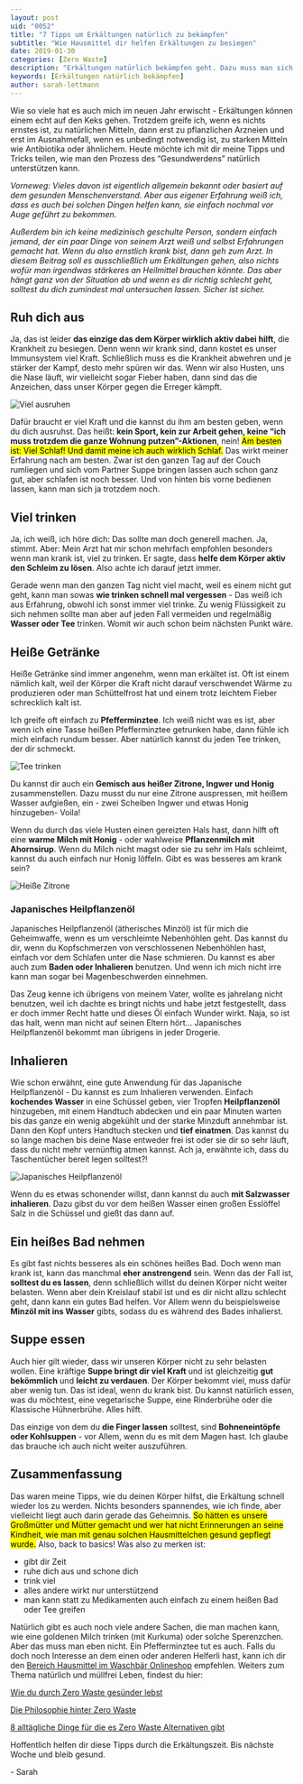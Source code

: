 ```yaml
---
layout: post
uid: "0052"
title: "7 Tipps um Erkältungen natürlich zu bekämpfen"
subtitle: "Wie Hausmittel dir helfen Erkältungen zu besiegen"
date: 2019-01-30
categories: [Zero Waste]
description: "Erkältungen natürlich bekämpfen geht. Dazu muss man sich einfach wieder auf die Basics besinnen - Medikamente sind meistens nicht nötig."
keywords: [Erkältungen natürlich bekämpfen]
author: sarah-lettmann
---
```

Wie so viele hat es auch mich im neuen Jahr erwischt - Erkältungen können einem echt auf den Keks gehen. Trotzdem greife ich, wenn es nichts ernstes ist, zu natürlichen Mitteln, dann erst zu pflanzlichen Arzneien und erst im Ausnahmefall, wenn es unbedingt notwendig ist, zu starken Mitteln wie Antibiotika oder ähnlichem. Heute möchte ich mit dir meine Tipps und Tricks teilen, wie man den Prozess des “Gesundwerdens” natürlich unterstützen kann.

_Vorneweg: Vieles davon ist eigentlich allgemein bekannt oder basiert auf dem gesunden Menschenverstand. Aber aus eigener Erfahrung weiß ich, dass es auch bei solchen Dingen helfen kann, sie einfach nochmal vor Auge geführt zu bekommen._

_Außerdem bin ich keine medizinisch geschulte Person, sondern einfach jemand, der ein paar Dinge von seinem Arzt weiß und selbst Erfahrungen gemacht hat. Wenn du also ernstlich krank bist, dann geh zum Arzt. In diesem Beitrag soll es ausschließlich um Erkältungen gehen, also nichts wofür man irgendwas stärkeres an Heilmittel brauchen könnte. Das aber hängt ganz von der Situation ab und wenn es dir richtig schlecht geht, solltest du dich zumindest mal untersuchen lassen. Sicher ist sicher._

## Ruh dich aus
Ja, das ist leider **das einzige das dem Körper wirklich aktiv dabei hilft**, die Krankheit zu besiegen. Denn wenn wir krank sind, dann kostet es unser Immunsystem viel Kraft. Schließlich muss es die Krankheit abwehren und je stärker der Kampf, desto mehr spüren wir das. Wenn wir also Husten, uns die Nase läuft, wir vielleicht sogar Fieber haben, dann sind das die Anzeichen, dass unser Körper gegen die Erreger kämpft.

![Viel ausruhen](/assets/inpost-images/2019/2019-01-30-ausruhen.jpg "© {{ site.title }}")

Dafür braucht er viel Kraft und die kannst du ihm am besten geben, wenn du dich ausruhst. Das heißt: **kein Sport, kein zur Arbeit gehen, keine “ich muss trotzdem die ganze Wohnung putzen”-Aktionen**, nein! <mark>Am besten ist: Viel Schlaf! Und damit meine ich auch wirklich Schlaf.</mark> Das wirkt meiner Erfahrung nach am besten. Zwar ist den ganzen Tag auf der Couch rumliegen und sich vom Partner Suppe bringen lassen auch schon ganz gut, aber schlafen ist noch besser. Und von hinten bis vorne bedienen lassen, kann man sich ja trotzdem noch.

## Viel trinken
Ja, ich weiß, ich höre dich: Das sollte man doch generell machen. Ja, stimmt. Aber: Mein Arzt hat mir schon mehrfach empfohlen besonders wenn man krank ist, viel zu trinken. Er sagte, dass **helfe dem Körper aktiv den Schleim zu lösen**. Also achte ich darauf jetzt immer.

Gerade wenn man den ganzen Tag nicht viel macht, weil es einem nicht gut geht, kann man sowas **wie trinken schnell mal vergessen** - Das weiß ich aus Erfahrung, obwohl ich sonst immer viel trinke. Zu wenig Flüssigkeit zu sich nehmen sollte man aber auf jeden Fall vermeiden und regelmäßig **Wasser oder Tee** trinken. Womit wir auch schon beim nächsten Punkt wäre.

## Heiße Getränke
Heiße Getränke sind immer angenehm, wenn man erkältet ist. Oft ist einem nämlich kalt, weil der Körper die Kraft nicht darauf verschwendet Wärme zu produzieren oder man Schüttelfrost hat und einem trotz leichtem Fieber schrecklich kalt ist.

Ich greife oft einfach zu **Pfefferminztee**. Ich weiß nicht was es ist, aber wenn ich eine Tasse heißen Pfefferminztee getrunken habe, dann fühle ich mich einfach rundum besser. Aber natürlich kannst du jeden Tee trinken, der dir schmeckt.

![Tee trinken](/assets/inpost-images/2019/2019-01-30-tee-trinken.jpg "© {{ site.title }}")

Du kannst dir auch ein **Gemisch aus heißer Zitrone, Ingwer und Honig** zusammenstellen. Dazu musst du nur eine Zitrone auspressen, mit heißem Wasser aufgießen, ein - zwei Scheiben Ingwer und etwas Honig hinzugeben- Voila!

Wenn du durch das viele Husten einen gereizten Hals hast, dann hilft oft eine **warme Milch mit Honig** - oder wahlweise **Pflanzenmilch mit Ahornsirup**. Wenn du Milch nicht magst oder sie zu sehr im Hals schleimt, kannst du auch einfach nur Honig löffeln. Gibt es was besseres am krank sein?

![Heiße Zitrone](/assets/inpost-images/2019/2019-01-30-heisse-zitrone.jpg "© {{ site.title }}")

### Japanisches Heilpflanzenöl
Japanisches Heilpflanzenöl (ätherisches Minzöl) ist für mich die Geheimwaffe, wenn es um verschleimte Nebenhöhlen geht. Das kannst du dir, wenn du Kopfschmerzen von verschlossenen Nebenhöhlen hast, einfach vor dem Schlafen unter die Nase schmieren. Du kannst es aber auch zum **Baden oder Inhalieren** benutzen. Und wenn ich mich nicht irre kann man sogar bei Magenbeschwerden einnehmen.

Das Zeug kenne ich übrigens von meinem Vater, wollte es jahrelang nicht benutzen, weil ich dachte es bringt nichts und habe jetzt festgestellt, dass er doch immer Recht hatte und dieses Öl einfach Wunder wirkt. Naja, so ist das halt, wenn man nicht auf seinen Eltern hört… Japanisches Heilpflanzenöl bekommt man übrigens in jeder Drogerie.

## Inhalieren
Wie schon erwähnt, eine gute Anwendung für das Japanische Heilpflanzenöl - Du kannst es zum Inhalieren verwenden. Einfach **kochendes Wasser** in eine Schüssel geben, vier Tropfen **Heilpflanzenöl** hinzugeben, mit einem Handtuch abdecken und ein paar Minuten warten bis das ganze ein wenig abgekühlt und der starke Minzduft annehmbar ist. Dann den Kopf unters Handtuch stecken und **tief einatmen**. Das kannst du so lange machen bis deine Nase entweder frei ist oder sie dir so sehr läuft, dass du nicht mehr vernünftig atmen kannst. Ach ja, erwähnte ich, dass du Taschentücher bereit legen solltest?!

![Japanisches Heilpflanzenöl](/assets/inpost-images/2019/2019-01-30-minzoel.jpg "© {{ site.title }}")

Wenn du es etwas schonender willst, dann kannst du auch **mit Salzwasser inhalieren**. Dazu gibst du vor dem heißen Wasser einen großen Esslöffel Salz in die Schüssel und gießt das dann auf.

## Ein heißes Bad nehmen
Es gibt fast nichts besseres als ein schönes heißes Bad. Doch wenn man krank ist, kann das manchmal **eher anstrengend** sein. Wenn das der Fall ist, **solltest du es lassen**, denn schließlich willst du deinen Körper nicht weiter belasten. Wenn aber dein Kreislauf stabil ist und es dir nicht allzu schlecht geht, dann kann ein gutes Bad helfen. Vor Allem wenn du beispielsweise **Minzöl mit ins Wasser** gibts, sodass du es während des Bades inhalierst.

## Suppe essen
Auch hier gilt wieder, dass wir unseren Körper nicht zu sehr belasten wollen. Eine kräftige **Suppe bringt dir viel Kraft** und ist gleichzeitig **gut bekömmlich** und **leicht zu verdauen**. Der Körper bekommt viel, muss dafür aber wenig tun. Das ist ideal, wenn du krank bist. Du kannst natürlich essen, was du möchtest, eine vegetarische Suppe, eine Rinderbrühe oder die Klassische Hühnerbrühe. Alles hilft.

Das einzige von dem du **die Finger lassen** solltest, sind **Bohneneintöpfe oder Kohlsuppen** - vor Allem, wenn du es mit dem Magen hast. Ich glaube das brauche ich auch nicht weiter auszuführen.

## Zusammen&shy;fassung
Das waren meine Tipps, wie du deinen Körper hilfst, die Erkältung schnell wieder los zu werden. Nichts besonders spannendes, wie ich finde, aber vielleicht liegt auch darin gerade das Geheimnis. <mark>So hätten es unsere Großmütter und Mütter gemacht und wer hat nicht Erinnerungen an seine Kindheit, wie man mit genau solchen Hausmittelchen gesund gepflegt wurde.</mark> Also, back to basics! Was also zu merken ist:

- gibt dir Zeit
- ruhe dich aus und schone dich
- trink viel
- alles andere wirkt nur unterstützend
- man kann statt zu Medikamenten auch einfach zu einem heißen Bad oder Tee greifen

Natürlich gibt es auch noch viele andere Sachen, die man machen kann, wie eine goldenen Milch trinken (mit Kurkuma) oder solche Sperenzchen. Aber das muss man eben nicht. Ein Pfefferminztee tut es auch. Falls du doch noch Interesse an dem einen oder anderen Helferli hast, kann ich dir den [Bereich Hausmittel im Waschbär Onlineshop](https://www.waschbaer.de/shop/beauty-und-wellness/wellness/hausmittel) empfehlen. Weiters zum Thema natürlich und müllfrei Leben, findest du hier:

[Wie du durch Zero Waste gesünder lebst](/blog/wie-du-durch-zero-waste-gesuender-lebst)

[Die Philosophie hinter Zero Waste](/blog/die-philosophie-hinter-zero-waste)

[8 alltägliche Dinge für die es Zero Waste Alternativen gibt](/blog/8-alltaegliche-dinge-fuer-die-es-zero-waste-alternativen-gibt)

Hoffentlich helfen dir diese Tipps durch die Erkältungszeit. Bis nächste Woche und bleib gesund.

\- Sarah
